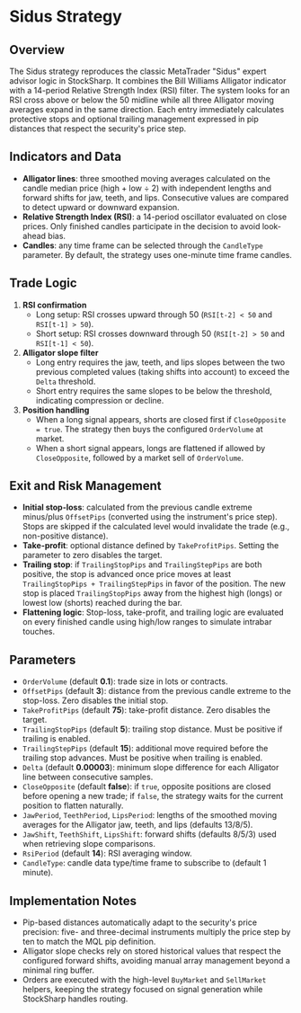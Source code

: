 # Sidus Strategy

## Overview
The Sidus strategy reproduces the classic MetaTrader "Sidus" expert advisor logic in StockSharp. It combines the Bill Williams Alligator indicator with a 14-period Relative Strength Index (RSI) filter. The system looks for an RSI cross above or below the 50 midline while all three Alligator moving averages expand in the same direction. Each entry immediately calculates protective stops and optional trailing management expressed in pip distances that respect the security's price step.

## Indicators and Data
- **Alligator lines**: three smoothed moving averages calculated on the candle median price (high + low ÷ 2) with independent lengths and forward shifts for jaw, teeth, and lips. Consecutive values are compared to detect upward or downward expansion.
- **Relative Strength Index (RSI)**: a 14-period oscillator evaluated on close prices. Only finished candles participate in the decision to avoid look-ahead bias.
- **Candles**: any time frame can be selected through the `CandleType` parameter. By default, the strategy uses one-minute time frame candles.

## Trade Logic
1. **RSI confirmation**
   - Long setup: RSI crosses upward through 50 (`RSI[t-2] < 50` and `RSI[t-1] > 50`).
   - Short setup: RSI crosses downward through 50 (`RSI[t-2] > 50` and `RSI[t-1] < 50`).
2. **Alligator slope filter**
   - Long entry requires the jaw, teeth, and lips slopes between the two previous completed values (taking shifts into account) to exceed the `Delta` threshold.
   - Short entry requires the same slopes to be below the threshold, indicating compression or decline.
3. **Position handling**
   - When a long signal appears, shorts are closed first if `CloseOpposite = true`. The strategy then buys the configured `OrderVolume` at market.
   - When a short signal appears, longs are flattened if allowed by `CloseOpposite`, followed by a market sell of `OrderVolume`.

## Exit and Risk Management
- **Initial stop-loss**: calculated from the previous candle extreme minus/plus `OffsetPips` (converted using the instrument's price step). Stops are skipped if the calculated level would invalidate the trade (e.g., non-positive distance).
- **Take-profit**: optional distance defined by `TakeProfitPips`. Setting the parameter to zero disables the target.
- **Trailing stop**: if `TrailingStopPips` and `TrailingStepPips` are both positive, the stop is advanced once price moves at least `TrailingStopPips + TrailingStepPips` in favor of the position. The new stop is placed `TrailingStopPips` away from the highest high (longs) or lowest low (shorts) reached during the bar.
- **Flattening logic**: Stop-loss, take-profit, and trailing logic are evaluated on every finished candle using high/low ranges to simulate intrabar touches.

## Parameters
- `OrderVolume` (default **0.1**): trade size in lots or contracts.
- `OffsetPips` (default **3**): distance from the previous candle extreme to the stop-loss. Zero disables the initial stop.
- `TakeProfitPips` (default **75**): take-profit distance. Zero disables the target.
- `TrailingStopPips` (default **5**): trailing stop distance. Must be positive if trailing is enabled.
- `TrailingStepPips` (default **15**): additional move required before the trailing stop advances. Must be positive when trailing is enabled.
- `Delta` (default **0.00003**): minimum slope difference for each Alligator line between consecutive samples.
- `CloseOpposite` (default **false**): if `true`, opposite positions are closed before opening a new trade; if `false`, the strategy waits for the current position to flatten naturally.
- `JawPeriod`, `TeethPeriod`, `LipsPeriod`: lengths of the smoothed moving averages for the Alligator jaw, teeth, and lips (defaults 13/8/5).
- `JawShift`, `TeethShift`, `LipsShift`: forward shifts (defaults 8/5/3) used when retrieving slope comparisons.
- `RsiPeriod` (default **14**): RSI averaging window.
- `CandleType`: candle data type/time frame to subscribe to (default 1 minute).

## Implementation Notes
- Pip-based distances automatically adapt to the security's price precision: five- and three-decimal instruments multiply the price step by ten to match the MQL pip definition.
- Alligator slope checks rely on stored historical values that respect the configured forward shifts, avoiding manual array management beyond a minimal ring buffer.
- Orders are executed with the high-level `BuyMarket` and `SellMarket` helpers, keeping the strategy focused on signal generation while StockSharp handles routing.
